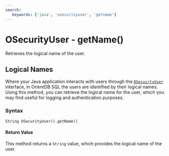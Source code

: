 ```yaml
---
search:
   keywords: ['java', 'osecurityuser', 'getname']
---
```


# OSecurityUser - getName()

Retrieves the logical name of the user.

## Logical Names 

Where your Java application interacts with users through the [`OSecuirtyUser`](../OSecurityUser.md) interface, in OrientDB SQL the users are identified by their logical names.  Using this method, you can retrieve the logical name for the user, which you may find useful for logging and authentication purposes.

### Syntax

```
String OSecurityUser().getName()
```

#### Return Value

This method returns a `String` value, which provides the logical name of the user.




